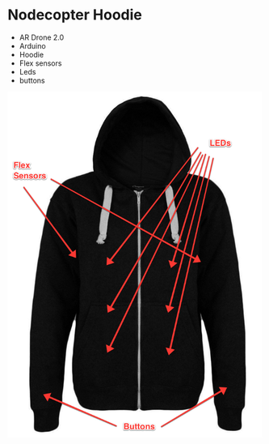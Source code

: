 # Nodecopter Hoodie

* AR Drone 2.0
* Arduino
* Hoodie
* Flex sensors
* Leds
* buttons

![Hoodie Layout](layout.png)
